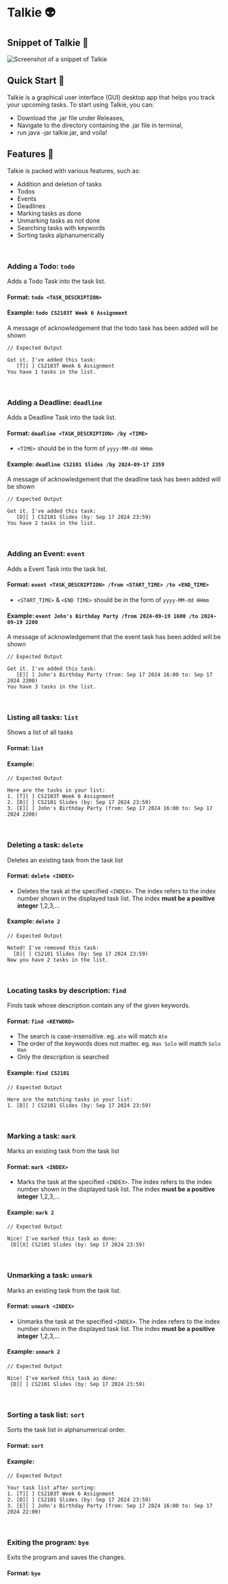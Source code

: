 # Talkie 👽

## Snippet of Talkie 🌚 
![Screenshot of a snippet of Talkie](https://jereeemyyyy.github.io/ip/Ui.png)

## Quick Start 🤖
Talkie is a graphical user interface (GUI) desktop app that helps you
track your upcoming tasks. To start using Talkie, you can:

* Download the .jar file under Releases,
* Navigate to the directory containing the .jar file in terminal,
* run java -jar talkie.jar, and voila!


## Features 🚀
Talkie is packed with various features, such as:

* Addition and deletion of tasks
* Todos
* Events
* Deadlines
* Marking tasks as done
* Unmarking tasks as not done
* Searching tasks with keywords
* Sorting tasks alphanumerically

<br>

### Adding a Todo: `todo`
Adds a Todo Task into the task list.

#### Format: `todo <TASK_DESCRIPTION>`

#### Example: `todo CS2103T Week 6 Assignment`
A message of acknowledgement that the 
todo task has been added will be shown
```
// Expected Output

Got it. I've added this task:
   [T][ ] CS2103T Week 6 Assignment
You have 1 tasks in the list.
```
<br>

### Adding a Deadline: `deadline`
Adds a Deadline Task into the task list.

#### Format: `deadline <TASK_DESCRIPTION> /by <TIME>`
* `<TIME>` should be in the form of `yyyy-MM-dd HHmm`

#### Example: `deadline CS2101 Slides /by 2024-09-17 2359`
A message of acknowledgement that the
deadline task has been added will be shown
```
// Expected Output

Got it. I've added this task:
   [D][ ] CS2101 Slides (by: Sep 17 2024 23:59)
You have 2 tasks in the list.
```
<br>

### Adding an Event: `event`
Adds a Event Task into the task list.

#### Format: `event <TASK_DESCRIPTION> /from <START_TIME> /to <END_TIME>`
* `<START_TIME>` & `<END TIME>` should be in the form of `yyyy-MM-dd HHmm`

#### Example: `event John's Birthday Party /from 2024-09-19 1600 /to 2024-09-19 2200`
A message of acknowledgement that the
event task has been added will be shown
```
// Expected Output

Got it. I've added this task:
   [E][ ] John's Birthday Party (from: Sep 17 2024 16:00 to: Sep 17 2024 2200)
You have 3 tasks in the list.
```
<br>

### Listing all tasks: `list`
Shows a list of all tasks

#### Format: `list`

#### Example: 
```
// Expected Output

Here are the tasks in your list:
1. [T][ ] CS2103T Week 6 Assignment
2. [D][ ] CS2101 Slides (by: Sep 17 2024 23:59)
3. [E][ ] John's Birthday Party (from: Sep 17 2024 16:00 to: Sep 17 2024 2200)
```
<br>

### Deleting a task: `delete`
Deletes an existing task from the task list

#### Format: `delete <INDEX>`
* Deletes the task at the specified `<INDEX>`. The index refers to the
index number shown in the displayed task list. 
The index **must be a positive integer** 1,2,3,...

#### Example: `delete 2`
```
// Expected Output

Noted! I've removed this task:
  [D][ ] CS2101 Slides (by: Sep 17 2024 23:59)
Now you have 2 tasks in the list.
```
<br>

### Locating tasks by description: `find`
Finds task whose description contain any of the given keywords. 

#### Format: `find <KEYWORD>`
* The search is case-insensitive. eg. `ate` will match `Ate`
* The order of the keywords does not matter. 
eg. `Han Solo` will match `Solo Han`
* Only the description is searched

#### Example: `find CS2101`
```
// Expected Output

Here are the matching tasks in your list:
1. [D][ ] CS2101 Slides (by: Sep 17 2024 23:59)
```
<br>

### Marking a task: `mark`
Marks an existing task from the task list

#### Format: `mark <INDEX>`
* Marks the task at the specified `<INDEX>`. The index refers to the
index number shown in the displayed task list.
The index **must be a positive integer** 1,2,3,...

#### Example: `mark 2`
```
// Expected Output

Nice! I've marked this task as done:
 [D][X] CS2101 Slides (by: Sep 17 2024 23:59)
```
<br>

### Unmarking a task: `unmark`
Marks an existing task from the task list.

#### Format: `unmark <INDEX>`
* Unmarks the task at the specified `<INDEX>`. The index refers to the
  index number shown in the displayed task list.
  The index **must be a positive integer** 1,2,3,...

#### Example: `unmark 2`
```
// Expected Output

Nice! I've marked this task as done:
 [D][ ] CS2101 Slides (by: Sep 17 2024 23:59)
```
<br>

### Sorting a task list: `sort`
Sorts the task list in alphanumerical order.

#### Format: `sort`
#### Example:
```
// Expected Output

Your task list after sorting:
1. [T][ ] CS2103T Week 6 Assignment
2. [D][ ] CS2101 Slides (by: Sep 17 2024 23:59)
3. [E][ ] John's Birthday Party (from: Sep 17 2024 16:00 to: Sep 17 2024 22:00)
```
<br>

### Exiting the program: `bye`
Exits the program and saves the changes.
#### Format: `bye`













